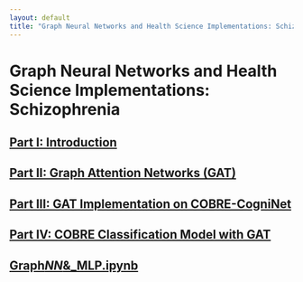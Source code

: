 ```yaml
---
layout: default
title: "Graph Neural Networks and Health Science Implementations: Schizophrenia"
---
```


# Graph Neural Networks and Health Science Implementations: Schizophrenia

## [Part I: Introduction](/pages/part-i-introduction.md/)

## [Part II: Graph Attention Networks (GAT)](/pages/part-ii-gat.md/)

## [Part III: GAT Implementation on COBRE-CogniNet](/pages/part-iii-cobre-implementation.md/)

## [Part IV: COBRE Classification Model with GAT](/pages/part-iv-classification-model.md/)

## [Graph*NN*&\_MLP.ipynb](Graph_NN_&_MLP.ipynb)
